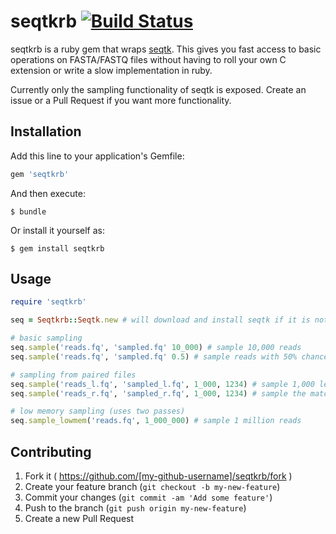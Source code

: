 # seqtkrb [![Build Status](https://img.shields.io/travis/blahah/seqtkrb.svg)](https://travis-ci.org/Blahah/seqtkrb)

seqtkrb is a ruby gem that wraps [seqtk](). This gives you fast access to basic operations on FASTA/FASTQ files without having to roll your own C extension or write a slow implementation in ruby.

Currently only the sampling functionality of seqtk is exposed. Create an issue or a Pull Request if you want more functionality.

## Installation

Add this line to your application's Gemfile:

```ruby
gem 'seqtkrb'
```

And then execute:

```
$ bundle
```

Or install it yourself as:

```
$ gem install seqtkrb
```

## Usage

```ruby
require 'seqtkrb'

seq = Seqtkrb::Seqtk.new # will download and install seqtk if it is not found

# basic sampling
seq.sample('reads.fq', 'sampled.fq' 10_000) # sample 10,000 reads
seq.sample('reads.fq', 'sampled.fq' 0.5) # sample reads with 50% chance of taking each read

# sampling from paired files
seq.sample('reads_l.fq', 'sampled_l.fq', 1_000, 1234) # sample 1,000 left reads with seed 1234
seq.sample('reads_r.fq', 'sampled_r.fq', 1_000, 1234) # sample the matching right reads

# low memory sampling (uses two passes)
seq.sample_lowmem('reads.fq', 1_000_000) # sample 1 million reads

```

## Contributing

1. Fork it ( https://github.com/[my-github-username]/seqtkrb/fork )
2. Create your feature branch (`git checkout -b my-new-feature`)
3. Commit your changes (`git commit -am 'Add some feature'`)
4. Push to the branch (`git push origin my-new-feature`)
5. Create a new Pull Request
